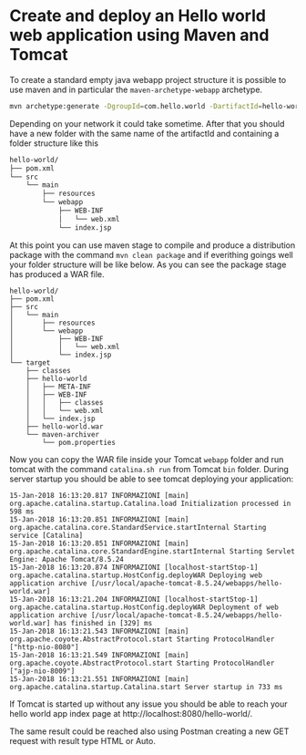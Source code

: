 # Create and deploy an Hello world web application using Maven and Tomcat

To create a standard empty java webapp project structure it is possible to use maven and in particular the `maven-archetype-webapp` archetype.

```bash 
mvn archetype:generate -DgroupId=com.hello.world -DartifactId=hello-world -DarchetypeArtifactId=maven-archetype-webapp -DinteractiveMode=false
```
Depending on your network it could take sometime. After that you should have a new folder with the same name of the artifactId and containing a folder structure like this
```txt
hello-world/
├── pom.xml
└── src
    └── main
        ├── resources
        └── webapp
            ├── WEB-INF
            │   └── web.xml
            └── index.jsp
```
At this point you can use maven stage to compile and produce a distribution package with the command `mvn clean package` and if everithing goings well your folder structure will be like below. As you can see the package stage has produced a WAR file.
```
hello-world/
├── pom.xml
├── src
│   └── main
│       ├── resources
│       └── webapp
│           ├── WEB-INF
│           │   └── web.xml
│           └── index.jsp
└── target
    ├── classes
    ├── hello-world
    │   ├── META-INF
    │   ├── WEB-INF
    │   │   ├── classes
    │   │   └── web.xml
    │   └── index.jsp
    ├── hello-world.war
    └── maven-archiver
        └── pom.properties
```
Now you can copy the WAR file inside your Tomcat `webapp` folder and run tomcat with the command `catalina.sh run` from Tomcat `bin` folder. 
During server startup you should be able to see tomcat deploying your application:
```log
15-Jan-2018 16:13:20.817 INFORMAZIONI [main] org.apache.catalina.startup.Catalina.load Initialization processed in 598 ms
15-Jan-2018 16:13:20.851 INFORMAZIONI [main] org.apache.catalina.core.StandardService.startInternal Starting service [Catalina]
15-Jan-2018 16:13:20.851 INFORMAZIONI [main] org.apache.catalina.core.StandardEngine.startInternal Starting Servlet Engine: Apache Tomcat/8.5.24
15-Jan-2018 16:13:20.874 INFORMAZIONI [localhost-startStop-1] org.apache.catalina.startup.HostConfig.deployWAR Deploying web application archive [/usr/local/apache-tomcat-8.5.24/webapps/hello-world.war]
15-Jan-2018 16:13:21.204 INFORMAZIONI [localhost-startStop-1] org.apache.catalina.startup.HostConfig.deployWAR Deployment of web application archive [/usr/local/apache-tomcat-8.5.24/webapps/hello-world.war] has finished in [329] ms
15-Jan-2018 16:13:21.543 INFORMAZIONI [main] org.apache.coyote.AbstractProtocol.start Starting ProtocolHandler ["http-nio-8080"]
15-Jan-2018 16:13:21.549 INFORMAZIONI [main] org.apache.coyote.AbstractProtocol.start Starting ProtocolHandler ["ajp-nio-8009"]
15-Jan-2018 16:13:21.551 INFORMAZIONI [main] org.apache.catalina.startup.Catalina.start Server startup in 733 ms
```

If Tomcat is started up without any issue you should be able to reach your hello world app index page at http://localhost:8080/hello-world/.

The same result could be reached also using Postman creating a new GET request with result type HTML or Auto. 




